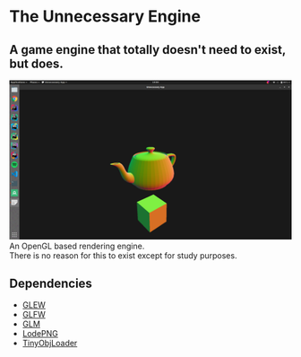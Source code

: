 # The Unnecessary Engine
## A game engine that totally doesn't need to exist, but does.
![](media/splashart.png)
An OpenGL based rendering engine.  
There is no reason for this to exist except for study purposes.

## Dependencies
* [GLEW](https://github.com/nigels-com/glew)
* [GLFW](https://github.com/glfw/glfw)
* [GLM](https://github.com/g-truc/glm)
* [LodePNG](https://github.com/lvandeve/lodepng)
* [TinyObjLoader](https://github.com/syoyo/tinyobjloader)